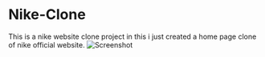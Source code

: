 # Nike-Clone
This is a nike website clone project
in this i just created a home page clone of nike official website.
![Screenshot](/src/images/Screenshot.png)
